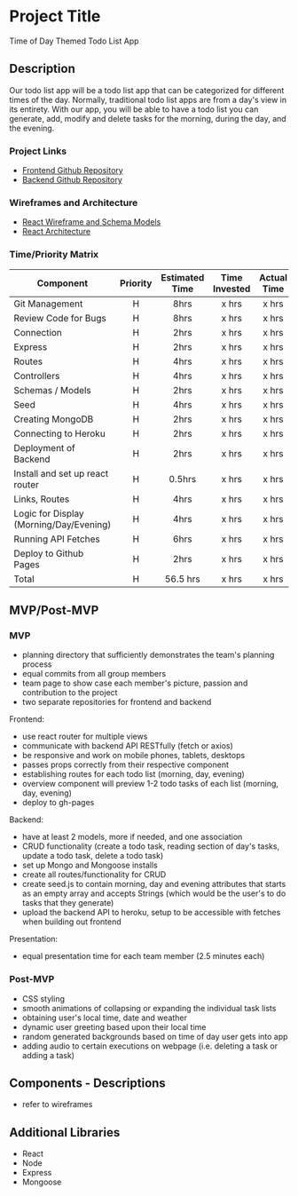 # Project Title
Time of Day Themed Todo List App
## Description
Our todo list app will be a todo list app that can be categorized for different times of the day. Normally, traditional todo list apps are from a day's view in its entirety. With our app, you will be able to have a todo list you can generate, add, modify and delete tasks for the morning, during the day, and the evening.
### Project Links
- [Frontend Github Repository](https://github.com/Team-French-Fries/todo-fries-client)
- [Backend Github Repository](https://github.com/Team-French-Fries/todo-fries-api)
### Wireframes and Architecture
- [React Wireframe and Schema Models](https://wireframe.cc/ukyPzy)
- [React Architecture](https://wireframe.cc/lbP3m1)
### Time/Priority Matrix
| Component | Priority | Estimated Time | Time Invested | Actual Time |
| --- | :---: |  :---: | :---: | :---: |
| Git Management | H | 8hrs | x hrs | x hrs |
| Review Code for Bugs | H | 8hrs | x hrs | x hrs |
| Connection | H | 2hrs | x hrs | x hrs |
| Express  | H | 2hrs | x hrs | x hrs |
| Routes | H | 4hrs | x hrs | x hrs |
| Controllers | H | 4hrs | x hrs | x hrs |
| Schemas / Models | H | 2hrs | x hrs | x hrs |
| Seed | H | 4hrs | x hrs | x hrs |
| Creating MongoDB | H | 2hrs | x hrs | x hrs |
| Connecting to Heroku | H | 2hrs | x hrs | x hrs |
| Deployment of Backend | H | 2hrs | x hrs | x hrs |
| Install and set up react router | H | 0.5hrs | x hrs | x hrs |
| Links, Routes | H | 4hrs | x hrs | x hrs |
| Logic for Display (Morning/Day/Evening) | H | 4hrs | x hrs | x hrs |
| Running API Fetches | H | 6hrs | x hrs | x hrs |
| Deploy to Github Pages | H | 2hrs | x hrs | x hrs |
| Total | H | 56.5 hrs | x hrs | x hrs |
## MVP/Post-MVP
### MVP
- planning directory that sufficiently demonstrates the team's planning process
- equal commits from all group members
- team page to show case each member's picture, passion and contribution to the project
- two separate repositories for frontend and backend

Frontend:
- use react router for multiple views
- communicate with backend API RESTfully (fetch or axios)
- be responsive and work on mobile phones, tablets, desktops
- passes props correctly from their respective component
- establishing routes for each todo list (morning, day, evening)
- overview component will preview 1-2 todo tasks of each list (morning, day, evening)
- deploy to gh-pages

Backend:
- have at least 2 models, more if needed, and one association
- CRUD functionality (create a todo task, reading section of day's tasks, update a todo task, delete a todo task)
- set up Mongo and Mongoose installs
- create all routes/functionality for CRUD
- create seed.js to contain morning, day and evening attributes that starts as an empty array and accepts Strings (which would be the user's to do tasks that they generate)
- upload the backend API to heroku, setup to be accessible with fetches when building out frontend

Presentation:
- equal presentation time for each team member (2.5 minutes each)
### Post-MVP
- CSS styling
- smooth animations of collapsing or expanding the individual task lists
- obtaining user's local time, date and weather
- dynamic user greeting based upon their local time
- random generated backgrounds based on time of day user gets into app
- adding audio to certain executions on webpage (i.e. deleting a task or adding a task)
## Components - Descriptions
- refer to wireframes
## Additional Libraries
- React
- Node
- Express
- Mongoose
